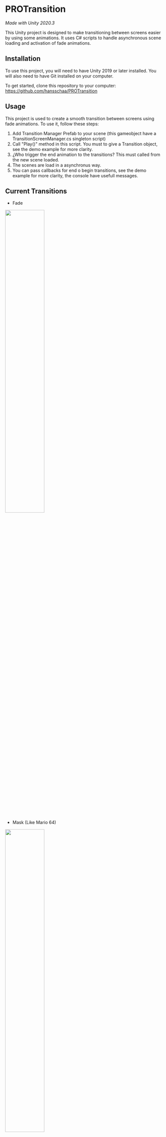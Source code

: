 # PROTransition

*Made with Unity 2020.3*

This Unity project is designed to make transitioning between screens easier by using some animations. It uses C# scripts to handle asynchronous scene loading and activation of fade animations. 



## Installation
To use this project, you will need to have Unity 2019 or later installed. You will also need to have Git installed on your computer.

To get started, clone this repository to your computer:
https://github.com/hansschaa/PROTransition

## Usage
This project is used to create a smooth transition between screens using fade animations. To use it, follow these steps:

1. Add Transition Manager Prefab to your scene (this gameobject have a TransitionScreenManager.cs singleton script)
2. Call "Play()" method in this script. You must to give a Transition object, see the demo example for more clarity.
3. ¿Who trigger the end animation to the transitions? This must called from the new scene loaded.
4. The scenes are load in a asynchronus way.
5. You can pass callbacks for end o begin transitions, see the demo example for more clarity, the console have usefull messages.


## Current Transitions
- Fade
<img src="https://user-images.githubusercontent.com/13873346/219246119-aa337f29-975b-4eec-abc4-c821c3e8334f.gif" width="50%" height="50%"/>

- Mask (Like Mario 64)
<img src="https://user-images.githubusercontent.com/13873346/219246691-bbe7537d-f78e-417f-a396-e94b7de904fe.gif" width="50%" height="50%"/>

- Filled Image Horizonta/Vertical
![filed](https://user-images.githubusercontent.com/13873346/220031536-21676f58-9d32-48f5-b8a2-5cb9c19ba5e5.gif)

- Others (WIP)

## Contributions
If you want to contribute to this project, feel free to send a pull request. Make sure to include a detailed description of the changes you have made and ensure your code adheres to Unity's style guidelines.
